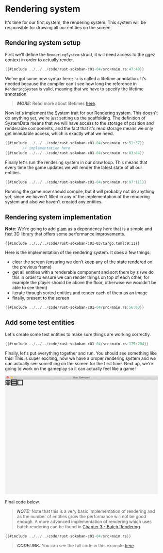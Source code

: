 # Rendering system

It's time for our first system, the rendering system. This system will be responsible for drawing all our entities on the screen.

## Rendering system setup
First we'll define the `RenderingSystem` struct, it will need access to the ggez context in order to actually render.

```rust
{{#include ../../../code/rust-sokoban-c01-04/src/main.rs:47:49}}
```

We've got some new syntax here; `'a` is called a lifetime annotation. It's needed because the compiler can't see how long the reference in `RenderingSystem` is valid, meaning that we have to specify the lifetime annotation.

> **_MORE:_**  Read more about lifetimes [here](https://doc.rust-lang.org/book/ch10-03-lifetime-syntax.html).

Now let's implement the System trait for our Rendering system. This doesn't do anything yet, we're just setting up the scaffolding. The definition of SystemData means that we will have access to the storage of position and renderable components, and the fact that it's read storage means we only get immutable access, which is exactly what we need.

```rust
{{#include ../../../code/rust-sokoban-c01-04/src/main.rs:51:57}}
        // implementation here
{{#include ../../../code/rust-sokoban-c01-04/src/main.rs:83:84}}
```

Finally let's run the rendering system in our draw loop. This means that every time the game updates we will render the latest state of all our entities.

```rust
{{#include ../../../code/rust-sokoban-c01-04/src/main.rs:97:111}}
```

Running the game now should compile, but it will probably not do anything yet, since we haven't filled in any of the implementation of the rendering system and also we haven't created any entities.

## Rendering system implementation

**Note:** We're going to add [glam](https://lib.rs/crates/glam) as a dependency here that is a simple and fast 3D library that offers some performance improvements.

```
{{#include ../../../code/rust-sokoban-c01-03/Cargo.toml:9:11}}
```

Here is the implementation of the rendering system. It does a few things:
* clear the screen (ensuring we don't keep any of the state rendered on the previous frame)
* get all entities with a renderable component and sort them by z (we do this in order to ensure we can render things on top of each other, for example the player should be above the floor, otherwise we wouldn't be able to see them)
* iterate through sorted entities and render each of them as an image
* finally, present to the screen

```rust
{{#include ../../../code/rust-sokoban-c01-04/src/main.rs:56:83}}
```

## Add some test entities

Let's create some test entities to make sure things are working correctly.

```rust
{{#include ../../../code/rust-sokoban-c01-04/src/main.rs:179:204}}
```

Finally, let's put everything together and run. You should see something like this! This is super exciting, now we have a proper rendering system and we can actually see something on the screen for the first time. Next up, we're going to work on the gameplay so it can actually feel like a game!

![Screenshot](./images/rendering.png)

Final code below.

> **_NOTE:_**  Note that this is a very basic implementation of rendering and as the number of entities grow the performance will not be good enough. A more advanced implementation of rendering which uses batch rendering can be found in [Chapter 3 - Batch Rendering](/c03-04-batch-rendering.html).


```rust
{{#include ../../../code/rust-sokoban-c01-04/src/main.rs}}
```

> **_CODELINK:_**  You can see the full code in this example [here](https://github.com/iolivia/rust-sokoban/tree/master/code/rust-sokoban-c01-04).
